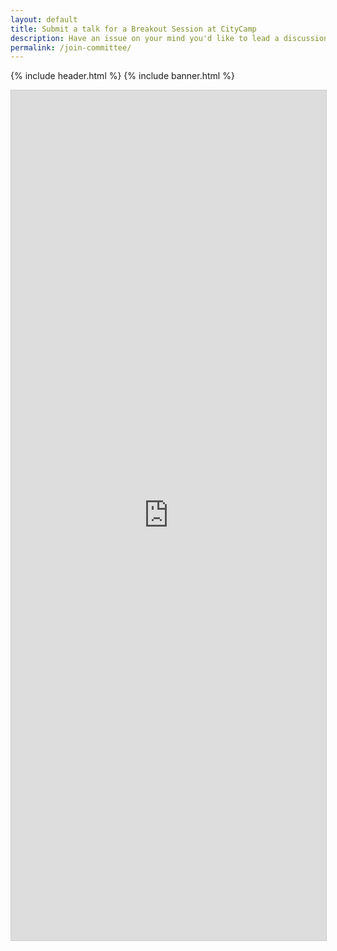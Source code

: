 ```yaml
---
layout: default
title: Submit a talk for a Breakout Session at CityCamp
description: Have an issue on your mind you'd like to lead a discussion on? Submit it here!
permalink: /join-committee/
---
```

{% include header.html %}
{% include banner.html %}

<script src="https://static.airtable.com/js/embed/embed_snippet_v1.js"></script><iframe class="airtable-embed airtable-dynamic-height" src="https://airtable.com/embed/shreulkLhhigSKpWB?backgroundColor=green" frameborder="0" onmousewheel="" width="100%" height="1360" style="background: transparent; border: 1px solid #ccc;"></iframe>